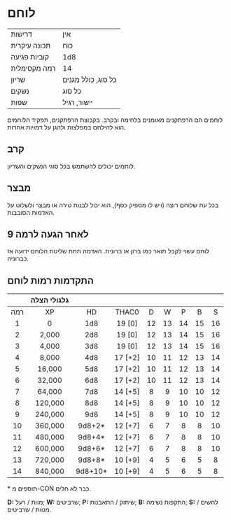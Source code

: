 # לוחם

|                 |                        |
| --------------- | ---------------------- |
| דרישות          | אין                    |
| תכונה עיקרית    | כוח                    |
| קוביות פגיעה    | 1d8                    |
| רמה מקסימלית    | 14                     |
| שריון           | כל סוג, כולל מגנים     |
| נשקים           | כל סוג                 |
| שפות            | יישור, רגיל            |

לוחמים הם הרפתקנים מאומנים בלחימה ובקרב. בקבוצת הרפתקנים, תפקיד הלוחמים הוא להילחם במפלצות ולהגן על דמויות אחרות.

## קרב

לוחמים יכולים להשתמש בכל סוגי הנשקים והשריון.

## מבצר

בכל עת שלוחם רוצה (ויש לו מספיק כסף), הוא יכול לבנות טירה או מבצר ולשלוט על האדמות הסובבות.

## לאחר הגעה לרמה 9

לוחם עשוי לקבל תואר כמו ברון או ברונית. האדמה תחת שליטת הלוחם ידועה אז כברוניה.

## התקדמות רמות לוחם

|       | גלגולי הצלה |         |         |      |      |      |      |      |
| :---: | :-----------: | :-----: | :-----: | :--: | :--: | :--: | :--: | :--: |
| רמה   |      XP       |   HD    |  THAC0  |  D   |  W   |  P   |  B   |  S   |
|   1   |       0       |   1d8   | 19 [0]  |  12  |  13  |  14  |  15  |  16  |
|   2   |     2,000     |   2d8   | 19 [0]  |  12  |  13  |  14  |  15  |  16  |
|   3   |     4,000     |   3d8   | 19 [0]  |  12  |  13  |  14  |  15  |  16  |
|   4   |     8,000     |   4d8   | 17 [+2] |  10  |  11  |  12  |  13  |  14  |
|   5   |    16,000     |   5d8   | 17 [+2] |  10  |  11  |  12  |  13  |  14  |
|   6   |    32,000     |   6d8   | 17 [+2] |  10  |  11  |  12  |  13  |  14  |
|   7   |    64,000     |   7d8   | 14 [+5] |  8   |  9   |  10  |  10  |  12  |
|   8   |    120,000    |   8d8   | 14 [+5] |  8   |  9   |  10  |  10  |  12  |
|   9   |    240,000    |   9d8   | 14 [+5] |  8   |  9   |  10  |  10  |  12  |
|  10   |    360,000    | 9d8+2*  | 12 [+7] |  6   |  7   |  8   |  8   |  10  |
|  11   |    480,000    | 9d8+4*  | 12 [+7] |  6   |  7   |  8   |  8   |  10  |
|  12   |    600,000    | 9d8+6*  | 12 [+7] |  6   |  7   |  8   |  8   |  10  |
|  13   |    720,000    | 9d8+8*  | 10 [+9] |  4   |  5   |  6   |  5   |  8   |
|  14   |    840,000    | 9d8+10* | 10 [+9] |  4   |  5   |  6   |  5   |  8   |

\* תוספים מ-CON כבר לא חלים.

**D:** מוות / רעל; **W:** שרביטים; **P:** שיתוק / התאבנות; **B:** התקפות נשימה; **S:** לחשים / מטות / שרביטים.
